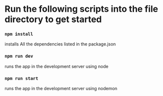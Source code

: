 # Run the following scripts into the file directory to get started

### `npm install`
installs All the dependencies listed in the package.json

### `npm run dev`
runs the app in the development server using node

### `npm run start`
runs the app in the development server using nodemon
